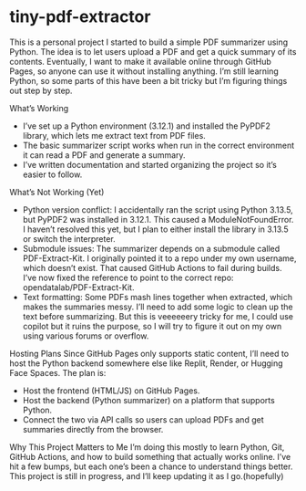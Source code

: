 # tiny-pdf-extractor
This is a personal project I started to build a simple PDF summarizer using Python. The idea is to let users upload a PDF and get a quick summary of its contents. Eventually, I want to make it available online through GitHub Pages, so anyone can use it without installing anything.
I’m still learning Python, so some parts of this have been a bit tricky but I’m figuring things out step by step.

What’s Working
- I’ve set up a Python environment (3.12.1) and installed the PyPDF2 library, which lets me extract text from PDF files.
- The basic summarizer script works when run in the correct environment it can read a PDF and generate a summary.
- I’ve written documentation and started organizing the project so it’s easier to follow.

What’s Not Working (Yet)
- Python version conflict: I accidentally ran the script using Python 3.13.5, but PyPDF2 was installed in 3.12.1. This caused a ModuleNotFoundError. I haven’t resolved this yet, but I plan to either install the library in 3.13.5 or switch the interpreter.
- Submodule issues: The summarizer depends on a submodule called PDF-Extract-Kit. I originally pointed it to a repo under my own username, which doesn’t exist. That caused GitHub Actions to fail during builds. I’ve now fixed the reference to point to the correct repo: opendatalab/PDF-Extract-Kit.
- Text formatting: Some PDFs mash lines together when extracted, which makes the summaries messy. I’ll need to add some logic to clean up the text before summarizing. But this is veeeeeery tricky for me, I could use copilot but it ruins the purpose, so I will try to figure it out on my own using various forums or overflow.

Hosting Plans
Since GitHub Pages only supports static content, I’ll need to host the Python backend somewhere else like Replit, Render, or Hugging Face Spaces. The plan is:
- Host the frontend (HTML/JS) on GitHub Pages.
- Host the backend (Python summarizer) on a platform that supports Python.
- Connect the two via API calls so users can upload PDFs and get summaries directly from the browser.

Why This Project Matters to Me
I’m doing this mostly to learn Python, Git, GitHub Actions, and how to build something that actually works online. I’ve hit a few bumps, but each one’s been a chance to understand things better. This project is still in progress, and I’ll keep updating it as I go.(hopefully)
